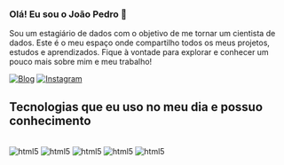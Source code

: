 
### Olá! Eu sou o João Pedro 👋
Sou um estagiário de dados com o objetivo de me tornar um cientista de dados. Este é o meu espaço onde compartilho todos os meus projetos, estudos e aprendizados. Fique à vontade para explorar e conhecer um pouco mais sobre mim e meu trabalho!

[![Blog](https://img.shields.io/badge/LinkedIn-0077B5?style=for-the-badge&logo=linkedin&logoColor=white)](https://www.linkedin.com/in/joão-pedro-cardoso-neto-8302aa20a)
[![Instagram](https://img.shields.io/badge/Instagram-E4405F?style=for-the-badge&logo=instagram&logoColor=white)](https://www.instagram.com/jp_cardoso99/)

## Tecnologias que eu uso no meu dia e possuo conhecimento

<div style="display: incline_block"><br>
    <img aling="center" alt="html5" src="https://img.shields.io/badge/Python-3776AB?style=for-the-badge&logo=python&logoColor=white">
    <img aling="center" alt="html5" src="https://img.shields.io/badge/Microsoft_Excel-217346?style=for-the-badge&logo=microsoft-excel&logoColor=white">
    <img aling="center" alt="html5" src="https://img.shields.io/badge/pandas-%23150458.svg?style=for-the-badge&logo=pandas&logoColor=white">
    <img aling="center" alt="html5" src="https://img.shields.io/badge/numpy-%23013243.svg?style=for-the-badge&logo=numpy&logoColor=white">
    <img aling="center" alt="html5" src="https://img.shields.io/badge/Matplotlib-%23ffffff.svg?style=for-the-badge&logo=Matplotlib&logoColor=black">
</div>
